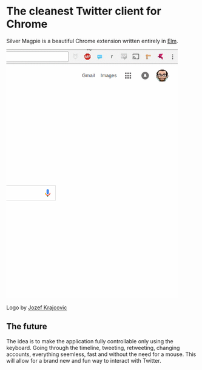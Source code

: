 # The cleanest Twitter client for Chrome

Silver Magpie is a beautiful Chrome extension written entirely in [Elm](elm-lang.org).

![Demo](./src/images/usage-demo.gif)

Logo by [Jozef Krajcovic](http://jozefkrajcovic.sk/)

## The future

The idea is to make the application fully controllable only using the keyboard. Going through the timeline, tweeting, retweeting, changing accounts, everything seemless, fast and without the need for a mouse.
This will allow for a brand new and fun way to interact with Twitter.
